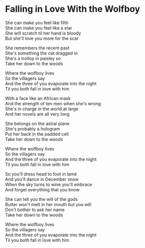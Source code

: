 # Falling in Love With the Wolfboy  

She can make you feel like filth  
She can make you feel like a star  
She will scratch til her hand is bloody  
But she'll love you more for the scar  

She remembers the recent past  
She's something the cat dragged in  
She's a trollop in paisley so  
Take her down to the woods  

Where the wolfboy lives  
So the villagers say  
And the three of you evaporate into the night  
Til you both fall in love with him  

With a face like an African mask  
And the strength of ten men when she's wrong  
She's in charge in the world at large  
And her novels are all very long  

She belongs on the astral plane  
She's probably a hologram  
Put her back in the padded cell  
Take her down to the woods  

Where the wolfboy lives  
So the villagers say  
And the three of you evaporate into the night  
Til you both fall in love with him  

So you'll dress head to foot in lamé  
And you'll dance in December snow  
When the sky turns to wine you'll embrace  
And forget everything that you know  

She can tell you the will of the gods  
Butter won't melt in her mouth but you will  
Don't bother to ask her name  
Take her down to the woods  

Where the wolfboy lives  
So the villagers say  
And the three of you evaporate into the night  
Til you both fall in love with him  
